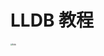 # LLDB 教程

<img src="https://cdn.jsdelivr.net/gh/HanxuLiu/CDN1/img/2021/202203212225150.jpg" alt="lldb" style="zoom: 22%;" />
